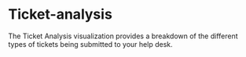 # Ticket-analysis
The Ticket Analysis visualization provides a breakdown of the different types of tickets being submitted to your help desk.
